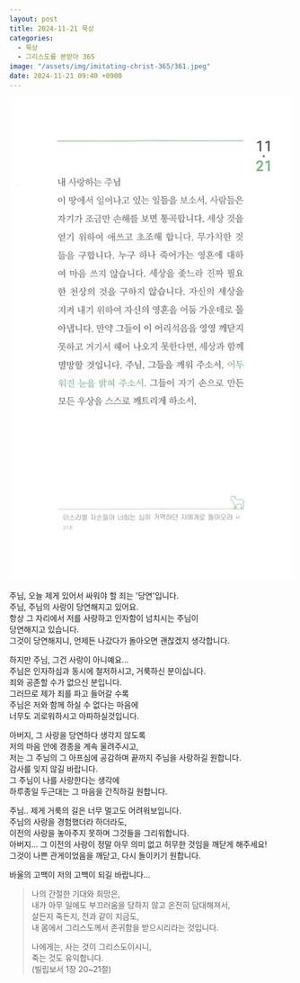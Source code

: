 ```yaml
---
layout: post
title: 2024-11-21 묵상
categories:
  - 묵상
  - 그리스도를 본받아 365
image: "/assets/img/imitating-christ-365/361.jpeg"
date: 2024-11-21 09:40 +0900
---
```


![image](/assets/img/imitating-christ-365/361.jpeg)

주님, 오늘 제게 있어서 싸워야 할 죄는 '당연'입니다.  
주님, 주님의 사랑이 당연해지고 있어요.  
항상 그 자리에서 저를 사랑하고 인자함이 넘치시는 주님이  
당연해지고 있습니다.  
그것이 당연해지니, 언제든 나갔다가 돌아오면 괜찮겠지 생각합니다.

하지만 주님, 그건 사랑이 아니예요...  
주님은 인자하심과 동시에 철저하시고, 거룩하신 분이십니다.  
죄와 공존할 수가 없으신 분입니다.  
그러므로 제가 죄를 파고 들어갈 수록  
주님은 저와 함께 하실 수 없다는 마음에  
너무도 괴로워하시고 아파하실것입니다.

아버지, 그 사랑을 당연하다 생각지 않도록  
저의 마음 안에 경종을 계속 울려주시고,  
저는 그 주님의 그 아프심에 공감하며 끝까지 주님을 사랑하길 원합니다.  
감사를 잊지 않길 바랍니다.  
그 주님이 나를 사랑한다는 생각에  
하루종일 두근대는 그 마음을 간직하길 원합니다.

주님.. 제게 거룩의 길은 너무 멀고도 어려워보입니다.  
주님의 사랑을 경험했더라 하더라도,  
이전의 사랑을 놓아주지 못하며 그것들을 그리워합니다.  
아버지... 그 이전의 사랑이 정말 아무 의미 없고 허무한 것임을 깨닫게 해주세요!  
그것이 나쁜 관게이었음을 깨닫고, 다시 돌이키기 원합니다.

바울의 고백이 저의 고백이 되길 바랍니다...

> 나의 간절한 기대와 희망은,  
> 내가 아무 일에도 부끄러움을 당하지 않고 온전히 담대해져서,  
> 살든지 죽든지, 전과 같이 지금도,  
> 내 몸에서 그리스도께서 존귀함을 받으시리라는 것입니다.
>
> 나에게는, 사는 것이 그리스도이시니,  
> 죽는 것도 유익합니다.  
> (빌립보서 1장 20~21절)
